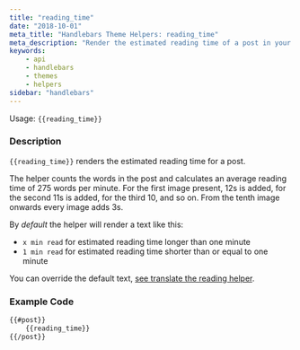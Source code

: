```yaml
---
title: "reading_time"
date: "2018-10-01"
meta_title: "Handlebars Theme Helpers: reading_time"
meta_description: "Render the estimated reading time of a post in your Ghost publication with a simple handlebars helper ⚡️ Read more about Ghost themes!"
keywords:
    - api
    - handlebars
    - themes
    - helpers
sidebar: "handlebars"
---
```


Usage: `{{reading_time}}`

### Description

`{{reading_time}}` renders the estimated reading time for a post.

The helper counts the words in the post and calculates an average reading time of 275 words per minute. For the first image present, 12s is added, for the second 11s is added, for the third 10, and so on. From the tenth image onwards every image adds 3s.

By *default* the helper will render a text like this:
- `x min read` for estimated reading time longer than one minute
- `1 min read` for estimated reading time shorter than or equal to one minute

You can override the default text, [see translate the reading helper](/docs/i18n#section-reading-time-helper).

### Example Code

```html
{{#post}}
    {{reading_time}}
{{/post}}
```

